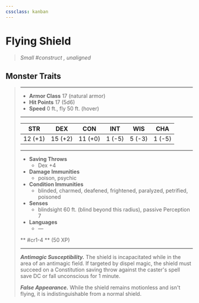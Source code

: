 ```yaml
---
cssclass: kanban
---
```


# Flying Shield
>*Small #construct , unaligned*
## Monster Traits
>___
>- **Armor Class** 17 (natural armor)
>- **Hit Points** 17 (5d6)
>- **Speed** 0 ft., fly 50 ft. (hover)
>___
>|STR|DEX|CON|INT|WIS|CHA|
>|:---:|:---:|:---:|:---:|:---:|:---:|
>|12 (+1)|15 (+2)|11 (+0)|1 (-5)|5 (-3)|1 (-5)|
>___
>- **Saving Throws**
>	 - Dex +4
>- **Damage Immunities**
>	 - poison, psychic
>- **Condition Immunities**
>	 - blinded, charmed, deafened, frightened, paralyzed, petrified, poisoned
>- **Senses**
>	 - blindsight 60 ft. (blind beyond this radius), passive Perception 7
>- **Languages**
>	 - —
>
> ** #cr1-4 ** (50 XP)
>___
>***Antimagic Susceptibility.*** The shield is incapacitated while in the area of an antimagic field. If targeted by dispel magic, the shield must succeed on a Constitution saving throw against the caster's spell save DC or fall unconscious for 1 minute.  
>
>***False Appearance.*** While the shield remains motionless and isn't flying, it is indistinguishable from a normal shield.